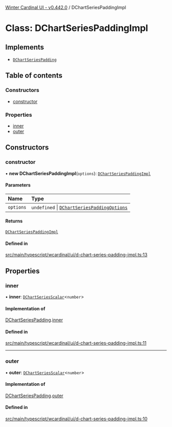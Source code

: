 [Winter Cardinal UI - v0.442.0](../index.md) / DChartSeriesPaddingImpl

# Class: DChartSeriesPaddingImpl

## Implements

- [`DChartSeriesPadding`](../interfaces/DChartSeriesPadding.md)

## Table of contents

### Constructors

- [constructor](DChartSeriesPaddingImpl.md#constructor)

### Properties

- [inner](DChartSeriesPaddingImpl.md#inner)
- [outer](DChartSeriesPaddingImpl.md#outer)

## Constructors

### constructor

• **new DChartSeriesPaddingImpl**(`options`): [`DChartSeriesPaddingImpl`](DChartSeriesPaddingImpl.md)

#### Parameters

| Name | Type |
| :------ | :------ |
| `options` | `undefined` \| [`DChartSeriesPaddingOptions`](../interfaces/DChartSeriesPaddingOptions.md) |

#### Returns

[`DChartSeriesPaddingImpl`](DChartSeriesPaddingImpl.md)

#### Defined in

[src/main/typescript/wcardinal/ui/d-chart-series-padding-impl.ts:13](https://github.com/winter-cardinal/winter-cardinal-ui/blob/v0.442.0/src/main/typescript/wcardinal/ui/d-chart-series-padding-impl.ts#L13)

## Properties

### inner

• **inner**: [`DChartSeriesScalar`](../index.md#dchartseriesscalar)\<`number`\>

#### Implementation of

[DChartSeriesPadding](../interfaces/DChartSeriesPadding.md).[inner](../interfaces/DChartSeriesPadding.md#inner)

#### Defined in

[src/main/typescript/wcardinal/ui/d-chart-series-padding-impl.ts:11](https://github.com/winter-cardinal/winter-cardinal-ui/blob/v0.442.0/src/main/typescript/wcardinal/ui/d-chart-series-padding-impl.ts#L11)

___

### outer

• **outer**: [`DChartSeriesScalar`](../index.md#dchartseriesscalar)\<`number`\>

#### Implementation of

[DChartSeriesPadding](../interfaces/DChartSeriesPadding.md).[outer](../interfaces/DChartSeriesPadding.md#outer)

#### Defined in

[src/main/typescript/wcardinal/ui/d-chart-series-padding-impl.ts:10](https://github.com/winter-cardinal/winter-cardinal-ui/blob/v0.442.0/src/main/typescript/wcardinal/ui/d-chart-series-padding-impl.ts#L10)
